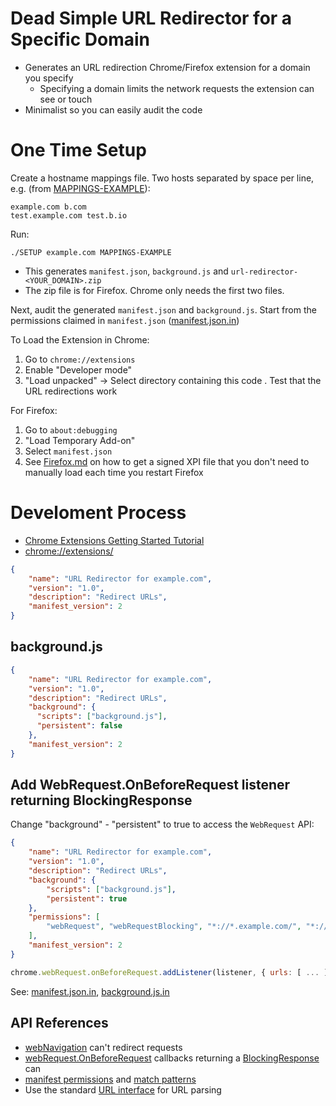 # Dead Simple URL Redirector for a Specific Domain

* Generates an URL redirection Chrome/Firefox extension for a domain you specify
  * Specifying a domain limits the network requests the extension can see or touch
* Minimalist so you can easily audit the code

# One Time Setup

Create a hostname mappings file. Two hosts separated by space per line, e.g. (from [MAPPINGS-EXAMPLE](MAPPINGS-EXAMPLE)):
```
example.com b.com
test.example.com test.b.io
```
Run:
```
./SETUP example.com MAPPINGS-EXAMPLE
```

* This generates `manifest.json`, `background.js` and `url-redirector-<YOUR_DOMAIN>.zip`
* The zip file is for Firefox. Chrome only needs the first two files.

Next, audit the generated `manifest.json` and `background.js`. Start from the permissions claimed in `manifest.json` ([manifest.json.in](manifest.json.in))

To Load the Extension in Chrome:
1. Go to `chrome://extensions`
1. Enable "Developer mode"
1. "Load unpacked" -> Select directory containing this code
. Test that the URL redirections work

For Firefox:
1. Go to `about:debugging`
1. "Load Temporary Add-on"
1. Select `manifest.json`
1. See [Firefox.md](Firefox.md) on how to get a signed XPI file that you don't need to manually load each time you restart Firefox

# Develoment Process
* [Chrome Extensions Getting Started Tutorial](https://developer.chrome.com/extensions/getstarted)
* [chrome://extensions/](chrome://extensions/)

``` manifest.json
{
    "name": "URL Redirector for example.com",
    "version": "1.0",
    "description": "Redirect URLs",
    "manifest_version": 2
}
```

## background.js
``` manifest.json
{
    "name": "URL Redirector for example.com",
    "version": "1.0",
    "description": "Redirect URLs",
    "background": {
      "scripts": ["background.js"],
      "persistent": false
    },
    "manifest_version": 2
}
```

## Add WebRequest.OnBeforeRequest listener returning BlockingResponse

Change "background" - "persistent" to true to access the `WebRequest` API:
``` manifest.json
{
    "name": "URL Redirector for example.com",
    "version": "1.0",
    "description": "Redirect URLs",
    "background": {
        "scripts": ["background.js"],
        "persistent": true
    },
    "permissions": [
        "webRequest", "webRequestBlocking", "*://*.example.com/", "*://example.com/"
    ],
    "manifest_version": 2
}
```

``` background.js
chrome.webRequest.onBeforeRequest.addListener(listener, { urls: [ ... ] }, ['blocking'])
```

See: [manifest.json.in](manifest.json.in), [background.js.in](background.js.in)

## API References
* [webNavigation](https://developer.chrome.com/extensions/webNavigation) can't redirect requests
* [webRequest.OnBeforeRequest](https://developer.chrome.com/extensions/webRequest) callbacks returning a [BlockingResponse](https://developer.chrome.com/extensions/webRequest#type-BlockingResponse) can
* [manifest permissions](https://developer.chrome.com/extensions/declare_permissions) and [match patterns](https://developer.chrome.com/extensions/match_patterns)
* Use the standard [URL interface](https://developer.mozilla.org/en-US/docs/Web/API/URL) for URL parsing
